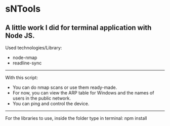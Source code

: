 # sNTools
A little work I did for terminal application with Node JS.
----------------------------------------------------------
Used technologies/Library: 
- node-nmap
- readline-sync
---------------------------------------------------------
With this script:
- You can do nmap scans or use them ready-made.
- For now, you can view the ARP table for Windows and the names of users in the public network.
- You can ping and control the device.
---------------------------------------------------------
For the libraries to use, inside the folder type in terminal:
npm install
